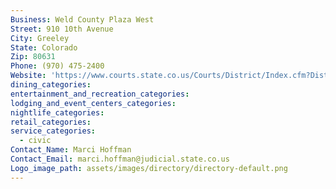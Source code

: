 ```yaml
---
Business: Weld County Plaza West
Street: 910 10th Avenue
City: Greeley
State: Colorado
Zip: 80631
Phone: (970) 475-2400
Website: 'https://www.courts.state.co.us/Courts/District/Index.cfm?District_ID=19'
dining_categories:
entertainment_and_recreation_categories:
lodging_and_event_centers_categories:
nightlife_categories:
retail_categories:
service_categories:
  - civic
Contact_Name: Marci Hoffman
Contact_Email: marci.hoffman@judicial.state.co.us
Logo_image_path: assets/images/directory/directory-default.png
---
```



